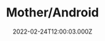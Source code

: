---
title: "Mother/Android"
year: 2021
date: 2022-02-24T12:00:03.000Z
permalink: /almanac/movies/2022-02-24-motherandroid/index.html
link: https://letterboxd.com/rknightuk/film/mother-android/
rating: 2
tmdbid: 739413
---